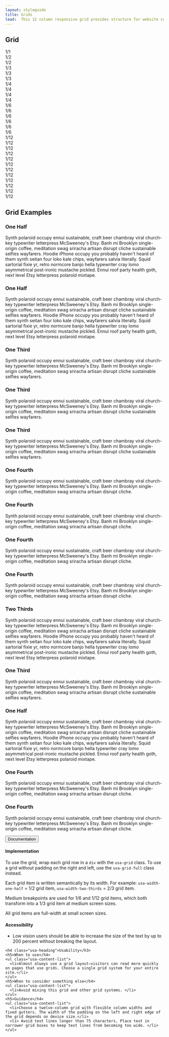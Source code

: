 ```yaml
---
layout: styleguide
title: Grids
lead:  This 12 column responsive grid provides structure for website content. 
---
```


<div class="preview preview-no_border">

  <h2 class="usa-heading">Grid</h2>
  <div class="usa-grid usa-grid-example usa-grid-example-blank">
    <div class="usa-width-one-whole">1/1</div>
  </div>
  <div class="usa-grid usa-grid-example usa-grid-example-blank">
    <div class="usa-width-one-half">1/2</div>
    <div class="usa-width-one-half">1/2</div>
  </div>
  <div class="usa-grid usa-grid-example usa-grid-example-blank">
    <div class="usa-width-one-third">1/3</div>
    <div class="usa-width-one-third">1/3</div>
    <div class="usa-width-one-third">1/3</div>
  </div>
  <div class="usa-grid usa-grid-example usa-grid-example-blank">
    <div class="usa-width-one-fourth">1/4</div>
    <div class="usa-width-one-fourth">1/4</div>
    <div class="usa-width-one-fourth">1/4</div>
    <div class="usa-width-one-fourth">1/4</div>
  </div>
  <div class="usa-grid usa-grid-example usa-grid-example-blank">
    <div class="usa-width-one-sixth">1/6</div>
    <div class="usa-width-one-sixth">1/6</div>
    <div class="usa-width-one-sixth">1/6</div>
    <div class="usa-width-one-sixth">1/6</div>
    <div class="usa-width-one-sixth">1/6</div>
    <div class="usa-width-one-sixth">1/6</div>
  </div>
  <div class="usa-grid usa-grid-example usa-grid-example-blank">
    <div class="usa-width-one-twelfth">1/12</div>
    <div class="usa-width-one-twelfth">1/12</div>
    <div class="usa-width-one-twelfth">1/12</div>
    <div class="usa-width-one-twelfth">1/12</div>
    <div class="usa-width-one-twelfth">1/12</div>
    <div class="usa-width-one-twelfth">1/12</div>
    <div class="usa-width-one-twelfth">1/12</div>
    <div class="usa-width-one-twelfth">1/12</div>
    <div class="usa-width-one-twelfth">1/12</div>
    <div class="usa-width-one-twelfth">1/12</div>
    <div class="usa-width-one-twelfth">1/12</div>
    <div class="usa-width-one-twelfth">1/12</div>
  </div>

  <h2 class="usa-heading">Grid Examples</h2>
  <div class="usa-grid usa-grid-example usa-grid-text">
    <div class="usa-width-one-half">
      <h3>One Half</h3>
      <p>Synth polaroid occupy ennui sustainable, craft beer chambray viral church-key typewriter letterpress McSweeney's Etsy. Banh mi Brooklyn single-origin coffee, meditation swag sriracha artisan disrupt cliche sustainable selfies wayfarers. Hoodie iPhone occupy you probably haven't heard of them synth seitan four loko kale chips, wayfarers salvia literally. Squid sartorial fixie yr, retro normcore banjo hella typewriter cray lomo asymmetrical post-ironic mustache pickled. Ennui roof party health goth, next level Etsy letterpress polaroid mixtape.</p>
    </div>
    <div class="usa-width-one-half">
      <h3>One Half</h3>
      <p>Synth polaroid occupy ennui sustainable, craft beer chambray viral church-key typewriter letterpress McSweeney's Etsy. Banh mi Brooklyn single-origin coffee, meditation swag sriracha artisan disrupt cliche sustainable selfies wayfarers. Hoodie iPhone occupy you probably haven't heard of them synth seitan four loko kale chips, wayfarers salvia literally. Squid sartorial fixie yr, retro normcore banjo hella typewriter cray lomo asymmetrical post-ironic mustache pickled. Ennui roof party health goth, next level Etsy letterpress polaroid mixtape.</p>
    </div>
  </div>
  <div class="usa-grid usa-grid-example usa-grid-text">
    <div class="usa-width-one-third">
      <h3>One Third</h3>
      <p>Synth polaroid occupy ennui sustainable, craft beer chambray viral church-key typewriter letterpress McSweeney's Etsy. Banh mi Brooklyn single-origin coffee, meditation swag sriracha artisan disrupt cliche sustainable selfies wayfarers.</p>
    </div>
    <div class="usa-width-one-third">
      <h3>One Third</h3>
      <p>Synth polaroid occupy ennui sustainable, craft beer chambray viral church-key typewriter letterpress McSweeney's Etsy. Banh mi Brooklyn single-origin coffee, meditation swag sriracha artisan disrupt cliche sustainable selfies wayfarers.</p>
    </div>
    <div class="usa-width-one-third">
      <h3>One Third</h3>
      <p>Synth polaroid occupy ennui sustainable, craft beer chambray viral church-key typewriter letterpress McSweeney's Etsy. Banh mi Brooklyn single-origin coffee, meditation swag sriracha artisan disrupt cliche sustainable selfies wayfarers.</p>
    </div>
  </div>
  <div class="usa-grid usa-grid-example usa-grid-text">
    <div class="usa-width-one-fourth">
      <h3>One Fourth</h3>
      <p>Synth polaroid occupy ennui sustainable, craft beer chambray viral church-key typewriter letterpress McSweeney's Etsy. Banh mi Brooklyn single-origin coffee, meditation swag sriracha artisan disrupt cliche.</p>
    </div>
    <div class="usa-width-one-fourth">
      <h3>One Fourth</h3>
      <p>Synth polaroid occupy ennui sustainable, craft beer chambray viral church-key typewriter letterpress McSweeney's Etsy. Banh mi Brooklyn single-origin coffee, meditation swag sriracha artisan disrupt cliche.</p>
    </div>
    <div class="usa-width-one-fourth">
      <h3>One Fourth</h3>
      <p>Synth polaroid occupy ennui sustainable, craft beer chambray viral church-key typewriter letterpress McSweeney's Etsy. Banh mi Brooklyn single-origin coffee, meditation swag sriracha artisan disrupt cliche.</p>
    </div>
    <div class="usa-width-one-fourth">
      <h3>One Fourth</h3>
      <p>Synth polaroid occupy ennui sustainable, craft beer chambray viral church-key typewriter letterpress McSweeney's Etsy. Banh mi Brooklyn single-origin coffee, meditation swag sriracha artisan disrupt cliche.</p>
    </div>
  </div>
  <div class="usa-grid usa-grid-example usa-grid-text">
    <div class="usa-width-two-thirds">
      <h3>Two Thirds</h3>
      <p>Synth polaroid occupy ennui sustainable, craft beer chambray viral church-key typewriter letterpress McSweeney's Etsy. Banh mi Brooklyn single-origin coffee, meditation swag sriracha artisan disrupt cliche sustainable selfies wayfarers. Hoodie iPhone occupy you probably haven't heard of them synth seitan four loko kale chips, wayfarers salvia literally. Squid sartorial fixie yr, retro normcore banjo hella typewriter cray lomo asymmetrical post-ironic mustache pickled. Ennui roof party health goth, next level Etsy letterpress polaroid mixtape.</p>
    </div>
    <div class="usa-width-one-third">
      <h3>One Third</h3>
      <p>Synth polaroid occupy ennui sustainable, craft beer chambray viral church-key typewriter letterpress McSweeney's Etsy. Banh mi Brooklyn single-origin coffee, meditation swag sriracha artisan disrupt cliche sustainable selfies wayfarers.</p>
    </div>
  </div>
  <div class="usa-grid usa-grid-example usa-grid-text">
    <div class="usa-width-one-half">
      <h3>One Half</h3>
      <p>Synth polaroid occupy ennui sustainable, craft beer chambray viral church-key typewriter letterpress McSweeney's Etsy. Banh mi Brooklyn single-origin coffee, meditation swag sriracha artisan disrupt cliche sustainable selfies wayfarers. Hoodie iPhone occupy you probably haven't heard of them synth seitan four loko kale chips, wayfarers salvia literally. Squid sartorial fixie yr, retro normcore banjo hella typewriter cray lomo asymmetrical post-ironic mustache pickled. Ennui roof party health goth, next level Etsy letterpress polaroid mixtape.</p>
    </div>
    <div class="usa-width-one-fourth">
      <h3>One Fourth</h3>
      <p>Synth polaroid occupy ennui sustainable, craft beer chambray viral church-key typewriter letterpress McSweeney's Etsy. Banh mi Brooklyn single-origin coffee, meditation swag sriracha artisan disrupt cliche.</p>
    </div>
    <div class="usa-width-one-fourth">
      <h3>One Fourth</h3>
      <p>Synth polaroid occupy ennui sustainable, craft beer chambray viral church-key typewriter letterpress McSweeney's Etsy. Banh mi Brooklyn single-origin coffee, meditation swag sriracha artisan disrupt cliche.</p>
    </div>   
  </div>

</div>

<div class="usa-accordion-bordered usa-accordion-docs">
  <button class="usa-button-unstyled usa-accordion-button"
      aria-expanded="true" aria-controls="collapsible-0">
    Documentation
  </button>
  <div id="collapsible-0" aria-hidden="false" class="usa-accordion-content">
    <h4 class="usa-heading">Implementation</h4>
    <p>To use the grid, wrap each grid row in a <code>div</code> with the <code>usa-grid</code> class. To use a grid without padding on the right and left, use the <code>usa-grid-full</code> class instead.</p>
    <p>Each grid item is written semantically by its width. For example: <code>usa-width-one-half</code> = 1/2 grid item, <code>usa-width-two-thirds</code> = 2/3 grid item.</p>
    <p>Medium breakpoints are used for 1/6 and 1/12 grid items, which both transform into a 1/3 grid item at medium screen sizes.</p> 
    <p>All grid items are full-width at small screen sizes.</p>
    <h4 class="usa-heading">Accessibility</h3>
    <ul class="usa-content-list">
      <li>Low vision users should be able to increase the size of the text by up to 200 percent without breaking the layout.</li>
    </ul>
    
    <h4 class="usa-heading">Usability</h3>
    <h5>When to use</h4>
    <ul class="usa-content-list">
      <li>Almost always use a grid layout—visitors can read more quickly on pages that use grids. Choose a single grid system for your entire site.</li>
    </ul>
    <h5>When to consider something else</h4>
    <ul class="usa-content-list">
      <li>Avoid mixing this grid and other grid systems. </li>
    </ul>
    <h5>Guidance</h4>
    <ul class="usa-content-list">
      <li>Choose a twelve-column grid with flexible column widths and fixed gutters. The width of the padding on the left and right edge of the grid depends on device size.</li>
      <li> Avoid text lines longer than 75 characters. Place text in narrower grid boxes to keep text lines from becoming too wide. </li>
    </ul>
  </div>
</div>
